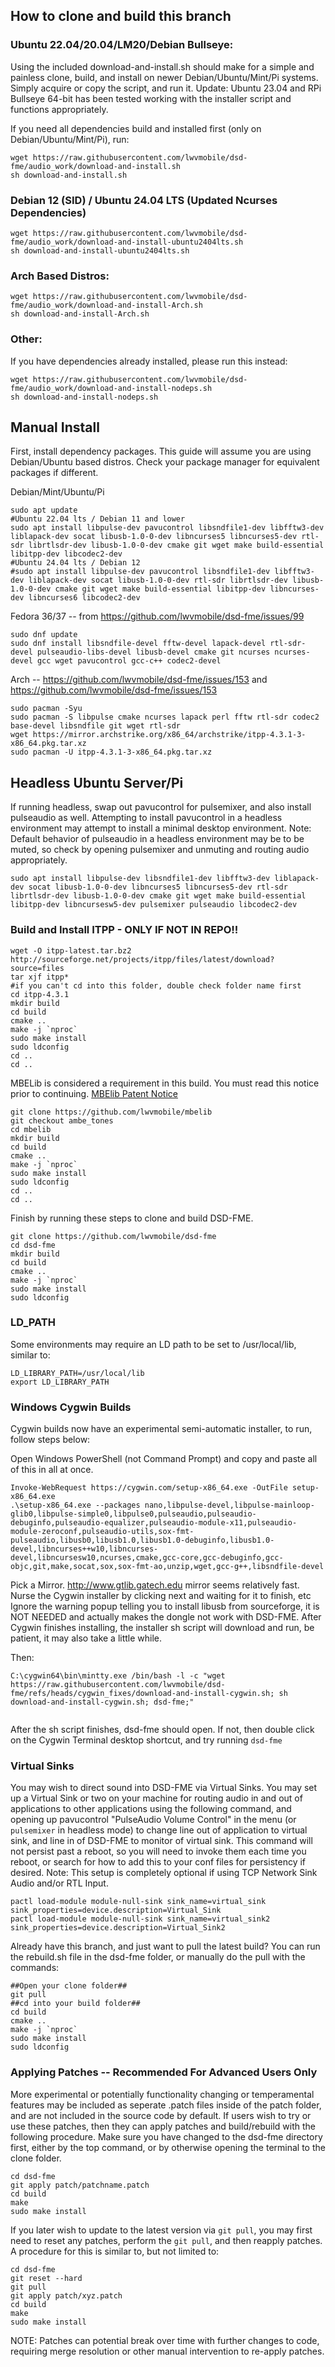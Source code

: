 ## How to clone and build this branch

### Ubuntu 22.04/20.04/LM20/Debian Bullseye:

Using the included download-and-install.sh should make for a simple and painless clone, build, and install on newer Debian/Ubuntu/Mint/Pi systems. Simply acquire or copy the script, and run it. Update: Ubuntu 23.04 and RPi Bullseye 64-bit has been tested working with the installer script and functions appropriately.

If you need all dependencies build and installed first (only on Debian/Ubuntu/Mint/Pi), run:

```
wget https://raw.githubusercontent.com/lwvmobile/dsd-fme/audio_work/download-and-install.sh
sh download-and-install.sh
```

### Debian 12 (SID) / Ubuntu 24.04 LTS (Updated Ncurses Dependencies)

```
wget https://raw.githubusercontent.com/lwvmobile/dsd-fme/audio_work/download-and-install-ubuntu2404lts.sh
sh download-and-install-ubuntu2404lts.sh
```

### Arch Based Distros:

```
wget https://raw.githubusercontent.com/lwvmobile/dsd-fme/audio_work/download-and-install-Arch.sh
sh download-and-install-Arch.sh
```

### Other:

If you have dependencies already installed, please run this instead:

```
wget https://raw.githubusercontent.com/lwvmobile/dsd-fme/audio_work/download-and-install-nodeps.sh
sh download-and-install-nodeps.sh
```

## Manual Install

First, install dependency packages. This guide will assume you are using Debian/Ubuntu based distros. Check your package manager for equivalent packages if different.

Debian/Mint/Ubuntu/Pi

```
sudo apt update
#Ubuntu 22.04 lts / Debian 11 and lower
sudo apt install libpulse-dev pavucontrol libsndfile1-dev libfftw3-dev liblapack-dev socat libusb-1.0-0-dev libncurses5 libncurses5-dev rtl-sdr librtlsdr-dev libusb-1.0-0-dev cmake git wget make build-essential libitpp-dev libcodec2-dev
#Ubuntu 24.04 lts / Debian 12
#sudo apt install libpulse-dev pavucontrol libsndfile1-dev libfftw3-dev liblapack-dev socat libusb-1.0-0-dev rtl-sdr librtlsdr-dev libusb-1.0-0-dev cmake git wget make build-essential libitpp-dev libncurses-dev libncurses6 libcodec2-dev
```

Fedora 36/37 -- from https://github.com/lwvmobile/dsd-fme/issues/99

```
sudo dnf update
sudo dnf install libsndfile-devel fftw-devel lapack-devel rtl-sdr-devel pulseaudio-libs-devel libusb-devel cmake git ncurses ncurses-devel gcc wget pavucontrol gcc-c++ codec2-devel
```

Arch -- https://github.com/lwvmobile/dsd-fme/issues/153 and https://github.com/lwvmobile/dsd-fme/issues/153

```
sudo pacman -Syu
sudo pacman -S libpulse cmake ncurses lapack perl fftw rtl-sdr codec2 base-devel libsndfile git wget rtl-sdr
wget https://mirror.archstrike.org/x86_64/archstrike/itpp-4.3.1-3-x86_64.pkg.tar.xz
sudo pacman -U itpp-4.3.1-3-x86_64.pkg.tar.xz
```

## Headless Ubuntu Server/Pi

If running headless, swap out pavucontrol for pulsemixer, and also install pulseaudio as well. Attempting to install pavucontrol in a headless environment may attempt to install a minimal desktop environment. Note: Default behavior of pulseaudio in a headless environment may be to be muted, so check by opening pulsemixer and unmuting and routing audio appropriately.

```
sudo apt install libpulse-dev libsndfile1-dev libfftw3-dev liblapack-dev socat libusb-1.0-0-dev libncurses5 libncurses5-dev rtl-sdr librtlsdr-dev libusb-1.0-0-dev cmake git wget make build-essential libitpp-dev libncursesw5-dev pulsemixer pulseaudio libcodec2-dev
```

### Build and Install ITPP - ONLY IF NOT IN REPO!!

```
wget -O itpp-latest.tar.bz2 http://sourceforge.net/projects/itpp/files/latest/download?source=files
tar xjf itpp*
#if you can't cd into this folder, double check folder name first
cd itpp-4.3.1
mkdir build
cd build
cmake ..
make -j `nproc`
sudo make install
sudo ldconfig
cd ..
cd ..
```

MBELib is considered a requirement in this build. You must read this notice prior to continuing. [MBElib Patent Notice](https://github.com/lwvmobile/mbelib#readme "MBElib Patent Notice") 

```
git clone https://github.com/lwvmobile/mbelib
git checkout ambe_tones
cd mbelib
mkdir build
cd build
cmake ..
make -j `nproc`
sudo make install
sudo ldconfig
cd ..
cd ..
```

Finish by running these steps to clone and build DSD-FME.

```
git clone https://github.com/lwvmobile/dsd-fme
cd dsd-fme
mkdir build
cd build
cmake ..
make -j `nproc`
sudo make install
sudo ldconfig

```

### LD_PATH

Some environments may require an LD path to be set to /usr/local/lib, similar to:
```
LD_LIBRARY_PATH=/usr/local/lib
export LD_LIBRARY_PATH
```

### Windows Cygwin Builds

Cygwin builds now have an experimental semi-automatic installer, to run, follow steps below:

Open Windows PowerShell (not Command Prompt) and copy and paste all of this in all at once.

```
Invoke-WebRequest https://cygwin.com/setup-x86_64.exe -OutFile setup-x86_64.exe
.\setup-x86_64.exe --packages nano,libpulse-devel,libpulse-mainloop-glib0,libpulse-simple0,libpulse0,pulseaudio,pulseaudio-debuginfo,pulseaudio-equalizer,pulseaudio-module-x11,pulseaudio-module-zeroconf,pulseaudio-utils,sox-fmt-pulseaudio,libusb0,libusb1.0,libusb1.0-debuginfo,libusb1.0-devel,libncurses++w10,libncurses-devel,libncursesw10,ncurses,cmake,gcc-core,gcc-debuginfo,gcc-objc,git,make,socat,sox,sox-fmt-ao,unzip,wget,gcc-g++,libsndfile-devel

```

Pick a Mirror. http://www.gtlib.gatech.edu mirror seems relatively fast.
Nurse the Cygwin installer by clicking next and waiting for it to finish, etc
Ignore the warning popup telling you to install libusb from sourceforge, it is NOT NEEDED and actually makes the dongle not work with DSD-FME.
After Cygwin finishes installing, the installer sh script will download and run, be patient, it may also take a little while.

Then:

```
C:\cygwin64\bin\mintty.exe /bin/bash -l -c "wget https://raw.githubusercontent.com/lwvmobile/dsd-fme/refs/heads/cygwin_fixes/download-and-install-cygwin.sh; sh download-and-install-cygwin.sh; dsd-fme;"


```

After the sh script finishes, dsd-fme should open. If not, then double click on the Cygwin Terminal desktop shortcut, and try running `dsd-fme`

### Virtual Sinks

You may wish to direct sound into DSD-FME via Virtual Sinks. You may set up a Virtual Sink or two on your machine for routing audio in and out of applications to other applications using the following command, and opening up pavucontrol "PulseAudio Volume Control" in the menu (or `pulsemixer` in headless mode) to change line out of application to virtual sink, and line in of DSD-FME to monitor of virtual sink. This command will not persist past a reboot, so you will need to invoke them each time you reboot, or search for how to add this to your conf files for persistency if desired. Note: This setup is completely optional if using TCP Network Sink Audio and/or RTL Input.

```
pactl load-module module-null-sink sink_name=virtual_sink  sink_properties=device.description=Virtual_Sink
pactl load-module module-null-sink sink_name=virtual_sink2  sink_properties=device.description=Virtual_Sink2
```

Already have this branch, and just want to pull the latest build? You can run the rebuild.sh file in the dsd-fme folder, or manually do the pull with the commands:

```
##Open your clone folder##
git pull
##cd into your build folder##
cd build
cmake ..
make -j `nproc`
sudo make install
sudo ldconfig
```

### Applying Patches -- Recommended For Advanced Users Only

More experimental or potentially functionality changing or temperamental features may be included as seperate .patch files inside of the patch folder, and are not included in the source code by default. 
If users wish to try or use these patches, then they can apply patches and build/rebuild with the following procedure. Make sure you have changed to the dsd-fme directory first, either by the top
command, or by otherwise opening the terminal to the clone folder.

```
cd dsd-fme
git apply patch/patchname.patch
cd build
make
sudo make install
```

If you later wish to update to the latest version via `git pull`, you may first need to reset any patches, perform the `git pull`, and then reapply patches.
A procedure for this is similar to, but not limited to:

```
cd dsd-fme
git reset --hard
git pull
git apply patch/xyz.patch
cd build
make
sudo make install
```

NOTE: Patches can potential break over time with further changes to code, requiring merge resolution or other manual intervention to re-apply patches.